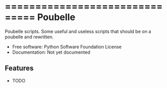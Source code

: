 ===============================
Poubelle
===============================

<!-- .. image:: https://badge.fury.io/py/Poubelle.png
    :target: http://badge.fury.io/py/Poubelle
        
.. image:: https://travis-ci.org/arnaldorusso/Poubelle.png?branch=master
        :target: https://travis-ci.org/arnaldorusso/Poubelle

.. image:: https://pypip.in/d/Poubelle/badge.png
        :target: https://crate.io/packages/Poubelle?version=latest
-->

Poubelle scripts. Some useful and useless scripts that should be on a poubelle and rewritten.

* Free software: Python Software Foundation License 
* Documentation: Not yet documented

Features
--------

* TODO
